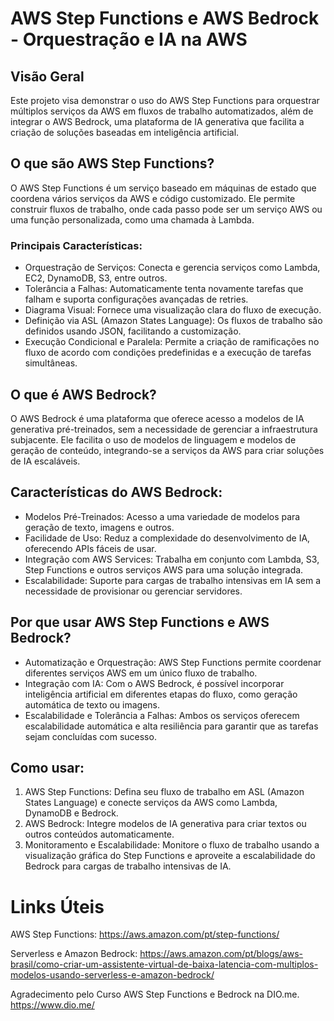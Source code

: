 # AWS Step Functions e AWS Bedrock - Orquestração e IA na AWS

## Visão Geral

Este projeto visa demonstrar o uso do AWS Step Functions para orquestrar múltiplos serviços da AWS em fluxos de trabalho automatizados, além de integrar o AWS Bedrock, uma plataforma de IA generativa que facilita a criação de soluções baseadas em inteligência artificial.

## O que são AWS Step Functions?

O AWS Step Functions é um serviço baseado em máquinas de estado que coordena vários serviços da AWS e código customizado. Ele permite construir fluxos de trabalho, onde cada passo pode ser um serviço AWS ou uma função personalizada, como uma chamada à Lambda.

### Principais Características:
- Orquestração de Serviços: Conecta e gerencia serviços como Lambda, EC2, DynamoDB, S3, entre outros.
- Tolerância a Falhas: Automaticamente tenta novamente tarefas que falham e suporta configurações avançadas de retries.
- Diagrama Visual: Fornece uma visualização clara do fluxo de execução.
- Definição via ASL (Amazon States Language): Os fluxos de trabalho são definidos usando JSON, facilitando a customização.
- Execução Condicional e Paralela: Permite a criação de ramificações no fluxo de acordo com condições predefinidas e a execução de tarefas simultâneas.

## O que é AWS Bedrock?
O AWS Bedrock é uma plataforma que oferece acesso a modelos de IA generativa pré-treinados, sem a necessidade de gerenciar a infraestrutura subjacente. Ele facilita o uso de modelos de linguagem e modelos de geração de conteúdo, integrando-se a serviços da AWS para criar soluções de IA escaláveis.

## Características do AWS Bedrock:
- Modelos Pré-Treinados: Acesso a uma variedade de modelos para geração de texto, imagens e outros.
- Facilidade de Uso: Reduz a complexidade do desenvolvimento de IA, oferecendo APIs fáceis de usar.
- Integração com AWS Services: Trabalha em conjunto com Lambda, S3, Step Functions e outros serviços AWS para uma solução integrada.
- Escalabilidade: Suporte para cargas de trabalho intensivas em IA sem a necessidade de provisionar ou gerenciar servidores.

## Por que usar AWS Step Functions e AWS Bedrock?
- Automatização e Orquestração: AWS Step Functions permite coordenar diferentes serviços AWS em um único fluxo de trabalho.
- Integração com IA: Com o AWS Bedrock, é possível incorporar inteligência artificial em diferentes etapas do fluxo, como geração automática de texto ou imagens.
- Escalabilidade e Tolerância a Falhas: Ambos os serviços oferecem escalabilidade automática e alta resiliência para garantir que as tarefas sejam concluídas com sucesso.

## Como usar:
1. AWS Step Functions: Defina seu fluxo de trabalho em ASL (Amazon States Language) e conecte serviços da AWS como Lambda, DynamoDB e Bedrock.
2. AWS Bedrock: Integre modelos de IA generativa para criar textos ou outros conteúdos automaticamente.
3. Monitoramento e Escalabilidade: Monitore o fluxo de trabalho usando a visualização gráfica do Step Functions e aproveite a escalabilidade do Bedrock para cargas de trabalho intensivas de IA.

# Links Úteis
AWS Step Functions: https://aws.amazon.com/pt/step-functions/

Serverless e Amazon Bedrock: https://aws.amazon.com/pt/blogs/aws-brasil/como-criar-um-assistente-virtual-de-baixa-latencia-com-multiplos-modelos-usando-serverless-e-amazon-bedrock/

Agradecimento pelo Curso AWS Step Functions e Bedrock na DIO.me. https://www.dio.me/

 
